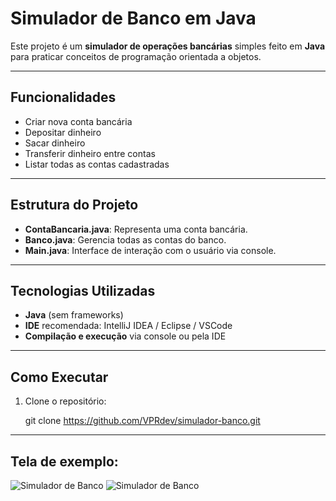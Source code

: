 # Simulador de Banco em Java

Este projeto é um **simulador de operações bancárias** simples feito em **Java** para praticar conceitos de programação orientada a objetos.

---

## Funcionalidades

- Criar nova conta bancária
- Depositar dinheiro
- Sacar dinheiro
- Transferir dinheiro entre contas
- Listar todas as contas cadastradas

---

## Estrutura do Projeto

- **ContaBancaria.java**: Representa uma conta bancária.
- **Banco.java**: Gerencia todas as contas do banco.
- **Main.java**: Interface de interação com o usuário via console.

---

## Tecnologias Utilizadas

- **Java** (sem frameworks)
- **IDE** recomendada: IntelliJ IDEA / Eclipse / VSCode
- **Compilação e execução** via console ou pela IDE

---

## Como Executar

1. Clone o repositório:
   
   git clone https://github.com/VPRdev/simulador-banco.git

---

## Tela de exemplo:
![Simulador de Banco](https://github.com/user-attachments/assets/23dda2f4-3a5c-43db-a3f4-233d366d6b6d)
![Simulador de Banco](https://github.com/user-attachments/assets/bef35dae-b3f0-4fb6-b5fe-6f94ddc98423)

   
